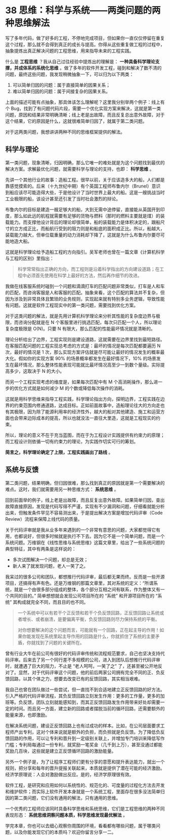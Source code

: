38 思维：科学与系统——两类问题的两种思维解法
========================

写了多年代码，做了好多的工程，不停地完成项目，但如果你一直仅仅停留在重复这个过程，那么就不会得到真正的成长与提高。你得从这些重复做工程的过程中，抽象提炼出真正解决问题的工程思维，用来指导未来的工程实践。

什么是  **工程思维** ？我从自己过往经验中提炼出的理解是：  **一种具备科学理论支撑，并成体系的系统化思维** 。做了多年的软件开发工程，碰到和解决了数不清的问题，最终这些问题，我发现稍微抽象一下，可以归为以下两类：

1. 可以简单归因的问题：属于直接简单的因果关系；
2. 难以简单归因的问题：属于间接复杂的因果关系。

上面的描述可能有点抽象，那具体该怎么理解呢？这里我分别举两个例子：线上有个 Bug，找到了有问题代码片段，需要一个优化实现方案来解决，这就是第一类问题，原因和结果非常明确清晰；线上老是出故障，而且反复总出意外故障，对于这个结果，它的原因是什么，这就很难简单归因了，就属于第二类问题。

对于这两类问题，我想讲讲两种不同的思维框架提供的解法。

科学与理论
-----

第一类问题，现象清晰，归因明确，那么它唯一的难处就是为这个问题找到最优的解决方案。求解最优化问题，就需要科学与理论的支持，也即：  **科学思维** 。

先讲一个其他行业的故事：造船工程。很早以前，关于应该造多大的船，人们都是靠感觉摸索的。后来（十九世纪中期）有个英国工程师布鲁内尔（Brunel）意识到船应该尽可能造得大些，于是他设计了当时世界上最大的船。这是一艘挑战当时工业极限的船，该设计甚至还引发了当时社会激烈的辩论。

布鲁内尔的目标是建造一艘足够大的船，大到无需中途停留，直接能从英国开到印度，那么如此远的航程就需要有足够的货物与燃料（那时的燃料主要就是煤）的装载能力。而支撑他设计背后的理论却很简单，船的装载能力是体积决定的，跟船尺寸的立方成正比，而船航行受到的阻力则是和船底的面积成正比。所以，船越大，装载能力越大，但单位载重量的动力消耗却下降了，这就是为什么布鲁内尔要尽可能地造大船。

这就是科学理论给予造船工程的方向指引。吴军老师也曾在一篇文章《计算机科学与工程的区别》里指出：

> 科学常常指出正确的方向，而工程则是沿着科学指出的方向建设道路；在工程中必须首先使用在科学上最好的方法，然后再作细节的改进。

我做在线客服系统时碰到一个问题和滴滴打车的匹配问题非常类似，打车是人和车的匹配，而咨询客服是人和客服的匹配。抽象来看，这个匹配的算法并不复杂，但因为涉及到非常具体且繁琐的业务规则，实现起来就有特别多业务逻辑，导致性能有问题。这就是软件工程现实中的第一类问题，需要找到优化方案。

对于这类问题的解法，就是先用计算机科学理论来分析其性能的复杂度边界与极限，而咨询分配就是在 N 个客服里进行挑选匹配，每次只匹配一个人，所以理论复杂度极限是 O(N)。只要 N 有限大，那么匹配的性能最坏情况就是清晰的。

理论分析给出了边界，工程实现则是建设道路，这就需要在边界里找到最短路径。在客服匹配问题的工程实现总考虑的方式是：最坏的情况是每次匹配都要遍历 N 次，最好的情况是 1 次，那么实现方案评估就是尽可能让最好的情况发生的概率最大化。假如你的实现方案 90% 的场景概率都发生在最好情况下，10% 的场景发生在最坏情况，那么整体性能表现可能就比最坏情况高至少一到数个量级。实际提高多少，这取决于 N 的大小。

而另一个工程实现考虑的维度是，如果每次匹配中有 M 个高消耗操作，那么进一步的优化方式就是如何减少 M 的个数或降低每次操作的消耗。

这就是用科学思维来指导工程实践，科学理论指出方向，探明边界，工程实践在边界的约束范围内修通道路，达成目标。正如前面故事中，造船理论往大的方向走也有其极限，因为除了能源利用率的经济性外，越大的船对其他建造、施工和运营方面也会带来边际成本的提高，所以也就没法一直往大里造，这就是工程现实的约束。

所以，理论的意义不在于充当蓝图，而在于为工程设计实践提供有约束力的原理；而工程设计则依循一切有约束力的理论，为实践作切实可行的筹划。

 **简言之，科学理论确定了上限，工程实践画出了路线** 。

系统与反馈
-----

第二类问题，结果明确，但归因很难，那么找到真正的原因就是第一个需要解决的难点。这时，我们就需要用另一种思维方式：  **系统思维** 。

回到前面举的例子，线上老是出故障，而且反复出意外故障。如果简单归因，查出故障直接原因，发现是代码写得不严谨，实现有不少漏洞和问题，仔细看就能分析出来，但触发条件罕见不容易测出来，于是提出解决方案是增加代码评审（Code Review）流程来保障上线代码的质量。

关于代码评审就是我从业多年来遇到的一个非常有意思的问题，大家都觉得它有用，也都说好，但很多时候就是执行不下去。因为它不是一个简单问题，而是一个系统问题。万维钢在《线性思维与系统思维》这篇文章里，给出了一些系统问题的典型特征，其中有两条是这样说的：

* 多次试图解决一个问题，却总是无效；
* 新人来了就发现问题，老人一笑了之。

我呆过的很多公司和团队，都想推行代码评审，最后都无果而终。反而是一些开源项目，还搞得有声有色。还是万维钢的那篇文章里，其对系统的定义：“所谓系统，就是一个由很多部分组成的整体，各个部分互相之间有联系，作为整体又有一个共同的目的。” 简单想想就会发现公司项目所在的 “系统” 和开源项目所在的 “系统” 其构成就完全不同，而且目的也不同。

> 一个系统中可以有若干个正反馈和若干个负反馈回路，正反馈回路让系统或者增长、或者崩溃，是要偏离平衡，负反馈回路则尽力保持系统的平衡。
>
> 对你想要解决的这个问题而言，可能就有一个回路，正在起主导的作用！如果你能发现在系统里起主导作用的回路是什么，你就抓住了系统的主要矛盾，你就找到了问题的关键所在。

曾有行业大牛在前公司有很好的代码评审传统和流程规范要求，自己也坚决支持代码评审。后来去了另一个同行差不多规模的公司，进入到团队后想推行代码评审时，就遭遇了巨大的阻力，不止是 “老人呵呵，一笑了之” 了，还甚至被公开地反对了。显然，对于代码评审这个问题，他的前后两家公司拥有完全不同的正、负反馈回路，以其个体之力，想要去改变已有的反馈回路，其实相当艰难。

我自己也曾在团队做过一些尝试，但一直找不到合适地建立正反馈回路的好方法。引入严格的代码评审流程，其负反馈回路立刻发生作用：更多的工作量，更多的加班等。负反馈，团队立刻就能感知到，而其正反馈回路发生作用带来好处却需要一定的时间。而且另一方面，建立新的回路或者摆脱当前的循环回路，还需要额外的能量来源，也即激励。

在解决系统问题，建设正反馈回路上也有过成功的样本。比如，在公司层面要求工程师产出专利，这对个体来说就是额外的负担，而负担就是负反馈。为了降低负反馈回路的作用，可以让专利和晋升到一定级别关联上，并增加专门培训来降低写作门槛；专利局每通过一份专利，就奖励一笔奖金（几千到上万），甚至没通过都能奖励几百块，这些就是建立正反馈循环回路的激励能量。

另外一个例子是，为了让程序工程师们更有分享的意愿和提升表达能力，就出一个规则，把分享和每年的晋升提报关联起来，本质就是提供了潜在可能的经济激励。经济学原理说：人会对激励做出反应。是的，经济学原理很有效。

软件工程，是研究和应用如何以系统性的、规范化的、可度量的过程化方法去开发和维护软件；而实际上软件开发本身就是一个系统工程，里面存在很多没法简单归因的第二类问题，它们没有通用的解法，只有通用的思维。

一个优秀的工程师应该同时具备科学思维和系统思维，它们是工程思维的两种不同表现形态：  **系统思维洞察问题本质，科学思维发现最优解法** 。

学完本章，你也可以去细心观察你周围的环境，看看都有哪些问题，属于哪类问题，以及你能发现它们的本质吗？欢迎你留言分享一二。
